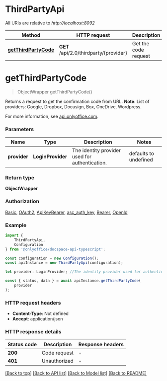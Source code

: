 # ThirdPartyApi

All URIs are relative to *http://localhost:8092*

|Method | HTTP request | Description|
|------------- | ------------- | -------------|
|[**getThirdPartyCode**](#getthirdpartycode) | **GET** /api/2.0/thirdparty/{provider} | Get the code request|

# **getThirdPartyCode**
> ObjectWrapper getThirdPartyCode()

Returns a request to get the confirmation code from URL.   **Note**: List of providers: Google, Dropbox, Docusign, Box, OneDrive, Wordpress.

For more information, see [api.onlyoffice.com](https://api.onlyoffice.com/docspace/api-backend/usage-api/get-third-party-code/).

### Parameters

|Name | Type | Description  | Notes|
|------------- | ------------- | ------------- | -------------|
| **provider** | **LoginProvider** | The identity provider used for authentication. | defaults to undefined|


### Return type

**ObjectWrapper**

### Authorization

[Basic](../README.md#Basic), [OAuth2](../README.md#OAuth2), [ApiKeyBearer](../README.md#ApiKeyBearer), [asc_auth_key](../README.md#asc_auth_key), [Bearer](../README.md#Bearer), [OpenId](../README.md#OpenId)

### Example

```typescript
import {
    ThirdPartyApi,
    Configuration
} from '@onlyoffice/docspace-api-typescript';

const configuration = new Configuration();
const apiInstance = new ThirdPartyApi(configuration);

let provider: LoginProvider; //The identity provider used for authentication. (default to undefined)

const { status, data } = await apiInstance.getThirdPartyCode(
    provider
);
```

### HTTP request headers

 - **Content-Type**: Not defined
 - **Accept**: application/json


### HTTP response details
| Status code | Description | Response headers |
|-------------|-------------|------------------|
|**200** | Code request |  -  |
|**401** | Unauthorized |  -  |

[[Back to top]](#) [[Back to API list]](../README.md#documentation-for-api-endpoints) [[Back to Model list]](../README.md#documentation-for-models) [[Back to README]](../README.md)

